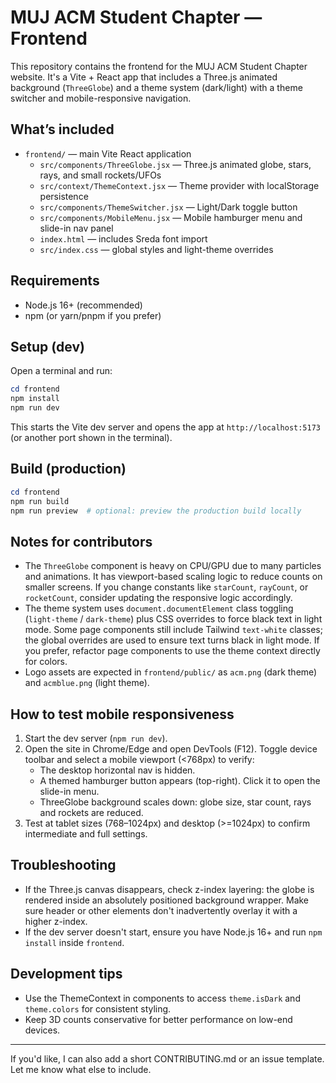 # MUJ ACM Student Chapter — Frontend

This repository contains the frontend for the MUJ ACM Student Chapter website. It's a Vite + React app that includes a Three.js animated background (`ThreeGlobe`) and a theme system (dark/light) with a theme switcher and mobile-responsive navigation.

## What’s included

- `frontend/` — main Vite React application
  - `src/components/ThreeGlobe.jsx` — Three.js animated globe, stars, rays, and small rockets/UFOs
  - `src/context/ThemeContext.jsx` — Theme provider with localStorage persistence
  - `src/components/ThemeSwitcher.jsx` — Light/Dark toggle button
  - `src/components/MobileMenu.jsx` — Mobile hamburger menu and slide-in nav panel
  - `index.html` — includes Sreda font import
  - `src/index.css` — global styles and light-theme overrides

## Requirements

- Node.js 16+ (recommended)
- npm (or yarn/pnpm if you prefer)

## Setup (dev)

Open a terminal and run:

```powershell
cd frontend
npm install
npm run dev
```

This starts the Vite dev server and opens the app at `http://localhost:5173` (or another port shown in the terminal).

## Build (production)

```powershell
cd frontend
npm run build
npm run preview  # optional: preview the production build locally
```

## Notes for contributors

- The `ThreeGlobe` component is heavy on CPU/GPU due to many particles and animations. It has viewport-based scaling logic to reduce counts on smaller screens. If you change constants like `starCount`, `rayCount`, or `rocketCount`, consider updating the responsive logic accordingly.
- The theme system uses `document.documentElement` class toggling (`light-theme` / `dark-theme`) plus CSS overrides to force black text in light mode. Some page components still include Tailwind `text-white` classes; the global overrides are used to ensure text turns black in light mode. If you prefer, refactor page components to use the theme context directly for colors.
- Logo assets are expected in `frontend/public/` as `acm.png` (dark theme) and `acmblue.png` (light theme).

## How to test mobile responsiveness

1. Start the dev server (`npm run dev`).
2. Open the site in Chrome/Edge and open DevTools (F12). Toggle device toolbar and select a mobile viewport (<768px) to verify:
   - The desktop horizontal nav is hidden.
   - A themed hamburger button appears (top-right). Click it to open the slide-in menu.
   - ThreeGlobe background scales down: globe size, star count, rays and rockets are reduced.
3. Test at tablet sizes (768–1024px) and desktop (>=1024px) to confirm intermediate and full settings.

## Troubleshooting

- If the Three.js canvas disappears, check z-index layering: the globe is rendered inside an absolutely positioned background wrapper. Make sure header or other elements don't inadvertently overlay it with a higher z-index.
- If the dev server doesn't start, ensure you have Node.js 16+ and run `npm install` inside `frontend`.

## Development tips

- Use the ThemeContext in components to access `theme.isDark` and `theme.colors` for consistent styling.
- Keep 3D counts conservative for better performance on low-end devices.

---

If you'd like, I can also add a short CONTRIBUTING.md or an issue template. Let me know what else to include.